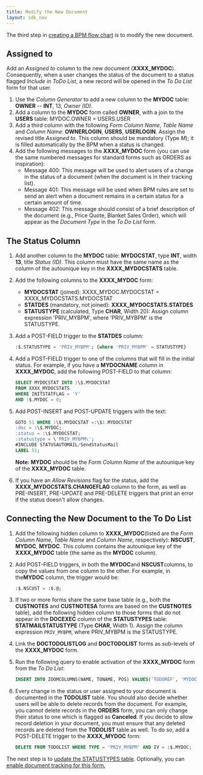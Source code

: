 ```yaml
---
title: Modify the New Document
layout: sdk_nav
---
```


The third step in [creating a BPM flow
chart](Creating-BPM-Flow-Charts ) is to modify the new
document.

## Assigned to 

Add an *Assigned to* column to the new document (**XXXX_MYDOC**).
Consequently, when a user changes the status of the document to a status
flagged *Include in ToDo List*, a new record will be opened in the *To
Do List* form for that user.

1.  Use the *Column Generator* to add a new column to the **MYDOC**
    table: **OWNER** -- **INT**, 13, *Owner (ID)*.
2.  Add a column to the **MYDOC** form called **OWNER**, with a join to
    the **USERS** table: MYDOC.OWNER = USERS.USER
3.  Add a third column with the following *Form Column Name*, *Table
    Name* and *Column Name*: **OWNERLOGIN**, **USERS**, **USERLOGIN**.     Assign the revised title *Assigned to*. This column should be mandatory (Type *M*); it is filled automatically by the BPM when a status is changed.
4.  Add the following messages to the **XXXX_MYDOC** form (you can use the same numbered messages for standard forms such as ORDERS as inspiration):
    -   Message 400: This message will be used to alert users of a
        change in the status of a document (when the document is in
        their tracking list).
    -   Message 401: This message will be used when BPM rules are set to
        send an alert when a document remains in a certain status for a
        certain amount of time.
    -   Message 402: This message should consist of a brief description
        of the document (e.g., Price Quote, Blanket Sales Order), which
        will appear as the *Document Type* in the *To Do List* form.

## The Status Column 

1.  Add another column to the **MYDOC** table: **MYDOCSTAT**, type **INT**, width
    **13**, title *Status (ID)*. This column must have the same name as the column  of the autounique key in the **XXXX_MYDOCSTATS** table.
2.  Add the following columns to the **XXXX_MYDOC** form:

    - **MYDOCSTAT** (joined): XXXX_MYDOC.MYDOCSTAT =
        XXXX_MYDOCSTATS.MYDOCSTAT
    -   **STATDES** (mandatory, not joined): **XXXX_MYDOCSTATS.STATDES**
    -   **STATUSTYPE** (calculated, Type **CHAR**, Width 20): Assign column expression \'PRIV_MYBPM\', where \'PRIV_MYBPM\' is the
        STATUSTYPE. 
3.  Add a POST-FIELD trigger to the **STATDES** column:
    ```sql
    :$.STATUSTYPE = 'PRIV_MYBPM'; {where 'PRIV_MYBPM' = STATUSTYPE}
    ```
4.  Add a POST-FIELD trigger to one of the columns that will fill in the initial status. For example, if you have a **MYDOCNAME** column in **XXXX_MYDOC**, add the following POST-FIELD to that column:
    ```sql
    SELECT MYDOCSTAT INTO :\$.MYDOCSTAT
    FROM XXXX_MYDOCSTATS
    WHERE INITSTATFLAG = 'Y' 
    AND :$.MYDOC = 0; 
    ```
5.  Add POST-INSERT and POST-UPDATE triggers with the text:

    ```sql
    GOTO 51 WHERE :\$.MYDOCSTAT =:\$1.MYDOCSTAT
    :doc = :\$.MYDOC;
    :status = :\$.MYDOCSTAT;
    :statustype = \'PRIV_MYBPM\';
    #INCLUDE STATUSAUTOMAIL/SendStatusMail
    LABEL 51;
    ```
    **Note: MYDOC** should be the *Form Column Name* of the
        autounique key of the **XXXX_MYDOC** table.
6.  If you have an *Allow Revisions* flag for the status, add the **XXXX_MYDOCSTATS.CHANGEFLAG** column to the form, as well as PRE-INSERT, PRE-UPDATE and PRE-DELETE triggers that print an error if the status doesn\'t allow changes.

## Connecting the New Document to the To Do List 

1.  Add the following hidden column to **XXXX_MYDOC**(listed are the *Form Column Name*, *Table Name* and *Column Name*, respectively):
    **NSCUST**, **MYDOC**, **MYDOC**. This column contains the autounique key of the **XXXX_MYDOC** table (the same as the **MYDOC** column).
2.  Add POST-FIELD triggers, in both the **MYDOC**and **NSCUST**columns, to copy the values from one column to the other. For example, in the**MYDOC** column, the trigger would be:

    ```sql
    :$.NSCUST = :$.@;
    ```

3.  If two or more forms share the same base table (e.g., both the
    **CUSTNOTES** and **CUSTNOTESA** forms are based on the
    **CUSTNOTES** table), add the following hidden column to those forms
    that do not appear in the **DOCEXEC** column of the **STATUSTYPES**
    table: **STATMAILSTATUSTYPE** (Type **CHAR**, Width 1). Assign the
    column expression <code>PRIV_MYBPM</code>, where PRIV_MYBPM is the
    STATUSTYPE.
4.  Link the **DOCTODOLISTLOG** and **DOCTODOLIST** forms as sub-levels
    of the **XXXX_MYDOC** form.
5.  Run the following query to enable activation of the **XXXX_MYDOC**
    form from the *To Do List*:

    ```sql
    INSERT INTO ZOOMCOLUMNS(NAME, TONAME, POS) VALUES('TODOREF', 'MYDOCNAME', X); /* where X = some number */
    ```
6.  Every change in the status or user assigned to your document is documented in the **TODOLIST** table. You should also decide whether users will be able to delete records from the document. For example, you cannot delete records in the **ORDERS** form, you can only change their status to one which is flagged as **Canceled**.
    If you decide to allow record deletion in your document, you must ensure that any deleted records are deleted from the **TODOLIST** table as well. To do so, add a POST-DELETE trigger to the **XXXX_MYDOC** form:

    ```sql
    DELETE FROM TODOLIST WHERE TYPE = 'PRIV_MYBPM' AND IV = :$.MYDOC;
    ```

The next step is to [update the STATUSTYPES
table](Updating-the-STATUSTYPES-Table ). Optionally, you can
[enable document tracking for this
form.](Enabling-Document-Tracking )
